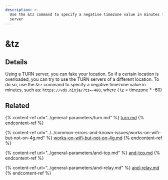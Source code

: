 ```yaml
---
description: >-
  Use the &tz command to specify a negative timezone value in minutes for a TURN
  server
---
```


# \&tz

## Details

Using a TURN server, you can fake your location. So if a certain location is overloaded, you can try to use the TURN servers of a different location. To do so, use the `&tz` command to specify a negative timezone value in minutes, such as: [`https://vdo.ninja/?tz=-480`](https://vdo.ninja/?tz=-480), where ( tz = timezone \* -60)

## Related

{% content-ref url="../general-parameters/turn.md" %}
[turn.md](../general-parameters/turn.md)
{% endcontent-ref %}

{% content-ref url="../../common-errors-and-known-issues/works-on-wifi-but-not-on-4g.md" %}
[works-on-wifi-but-not-on-4g.md](../../common-errors-and-known-issues/works-on-wifi-but-not-on-4g.md)
{% endcontent-ref %}

{% content-ref url="../general-parameters/and-tcp.md" %}
[and-tcp.md](../general-parameters/and-tcp.md)
{% endcontent-ref %}

{% content-ref url="../general-parameters/and-relay.md" %}
[and-relay.md](../general-parameters/and-relay.md)
{% endcontent-ref %}
